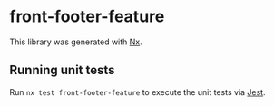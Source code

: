 # front-footer-feature

This library was generated with [Nx](https://nx.dev).

## Running unit tests

Run `nx test front-footer-feature` to execute the unit tests via [Jest](https://jestjs.io).
